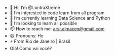 - 👋 Hi, I’m @LontraXtreme
- 👀 I’m interested in code learn from all program 
- 🌱 I’m currently learning Data Science and Python
- 💞️ I’m looking to learn all possible
- 📫 How to reach me: arsr.almacen@gmail.com
- 😄 Pronouns: He
- ⚡ From Rio de Janeiro | Brasil
- Olá! Como vai você?

<!---
LontraXtreme/LontraXtreme is a ✨ special ✨ repository because its `README.md` (this file) appears on your GitHub profile.
You can click the Preview link to take a look at your changes.
--->
